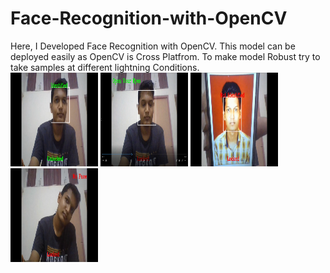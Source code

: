 # Face-Recognition-with-OpenCV
Here, I Developed Face Recognition with OpenCV. This model can be deployed easily as OpenCV is Cross Platfrom.
To make model Robust try to take samples at different lightning Conditions.                                                                                                                                  
       <img src = "https://github.com/nileshchilka1/Face-Recognition-with-OpenCV/blob/master/Screenshot%20(1).png"
         alt = "HTML Tutorial" height = "150" width = "140" />
<img src = "https://github.com/nileshchilka1/Face-Recognition-with-OpenCV/blob/master/Screenshot%20(2).png"
         alt = "HTML Tutorial" height = "150" width = "140" />
         <img src = "https://github.com/nileshchilka1/Face-Recognition-with-OpenCV/blob/master/Screenshot%20(3).png"
         alt = "HTML Tutorial" height = "150" width = "140" />
         <img src = "https://github.com/nileshchilka1/Face-Recognition-with-OpenCV/blob/master/Screenshot%20(4).png"
         alt = "HTML Tutorial" height = "150" width = "140" />
